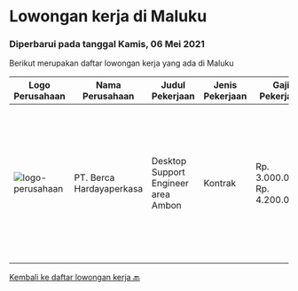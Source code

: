 
  # Lowongan kerja di Maluku

  ### Diperbarui pada tanggal Kamis, 06 Mei 2021

  Berikut merupakan daftar lowongan kerja yang ada di Maluku

  |Logo Perusahaan | Nama Perusahaan | Judul Pekerjaan | Jenis Pekerjaan | Gaji Pekerjaan | Lokasi | Deskripsi | Tanggal diunggah | Pranala |
  | -------------- | --------------- | --------------- | --------- | --------- | -------------- | ------- | ----------- | ----------- |
  |![logo-perusahaan](https://image-service-cdn.seek.com.au/0c900ac2b5b1a2cf9bee651ce5d069e68ff14c92/ee4dce1061f3f616224767ad58cb2fc751b8d2dc)|PT. Berca Hardayaperkasa|Desktop Support Engineer area Ambon|Kontrak|Rp. 3.000.000-Rp. 4.200.000|Ambon|Delivery the implementation and provide PC, Printer, and Networking. Analyze and diagnose technical issues and give fast problem resolution Technical...|Selasa, 04 Mei 2021|https://www.jobstreet.co.id/id/job/desktop-support-engineer-area-ambon-3523416?token=0~9f01a055-97fd-458d-9069-07fc60f16b99&sectionRank=1&jobId=jobstreet-id-job-3523416|


  [Kembali ke daftar lowongan kerja 🔙](../README.md#daftar-lowongan-kerja)
  